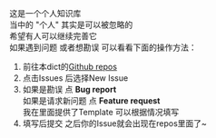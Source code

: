这是一个个人知识库  
当中的 "个人" 其实是可以被忽略的  
希望有人可以继续完善它  
如果遇到问题 或者想勘误 可以看看下面的操作方法：  
1. 前往本dict的[Github repos](https://github.com/adaizaiganma/a-dino-dict)  
2. 点击Issues 后选择New Issue
3. 如果是勘误 点 **Bug report**   
	如果是请求新问题  点 **Feature request**  
	我在里面提供了Template 可以根据情况填写
4. 填写后提交 之后你的Issue就会出现在repos里面了~
